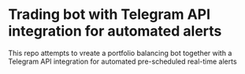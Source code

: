 # Trading bot with Telegram API integration for automated alerts
This repo attempts to vreate a portfolio balancing bot together with a Telegram API integration for automated pre-scheduled real-time alerts
